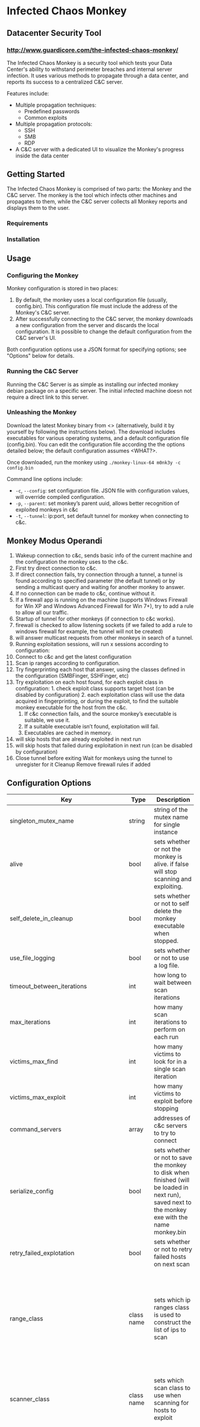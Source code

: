 Infected Chaos Monkey
====================

Datacenter Security Tool
------------------------

### http://www.guardicore.com/the-infected-chaos-monkey/

The Infected Chaos Monkey is a security tool which tests your Data Center's ability to withstand perimeter breaches and internal server infection. It uses various methods to propagate through a data center, and reports its success to a centralized C&C server.

Features include:

* Multiple propagation techniques:
  * Predefined passwords
  * Common exploits
* Multiple propagation protocols:
  * SSH 
  * SMB
  * RDP
* A C&C server with a dedicated UI to visualize the Monkey's progress inside the data center

Getting Started
---------------

The Infected Chaos Monkey is comprised of two parts: the Monkey and the C&C server.
The monkey is the tool which infects other machines and propagates to them, while the C&C server collects all Monkey reports and displays them to the user.

### Requirements

<Supported OS Versions for monkey>
<Supported OS Versions for C&C Server>

### Installation

Usage
-----

### Configuring the Monkey

Monkey configuration is stored in two places:
1. By default, the monkey uses a local configuration file (usually, config.bin). This configuration file must include the address of the Monkey's C&C server.
2. After successfully connecting to the C&C server, the monkey downloads a new configuration from the server and discards the local configuration. It is possible to change the default configuration from the C&C server's UI.

Both configuration options use a JSON format for specifying options; see "Options" below for details.

### Running the C&C Server

Running the C&C Server is as simple as installing our infected monkey debian package on a specific server. The initial infected machine doesn not require a direct link to this server. 

### Unleashing the Monkey

Download the latest Monkey binary from <> (alternatively, build it by yourself by following the instructions below).
The download includes executables for various operating systems, and a default configuration file (config.bin).
You can edit the configuration file according the the options detailed below; the default configuration assumes <WHAT?>.

Once downloaded, run the monkey using ```./monkey-linux-64 m0nk3y -c config.bin```

Command line options include:
* `-c`, `--config`: set configuration file. JSON file with configuration values, will override compiled configuration.
* `-p`, `--parent`: set monkey’s parent uuid, allows better recognition of exploited monkeys in c&c
* `-t`, `--tunnel`: ip:port, set default tunnel for monkey when connecting to c&c.


Monkey Modus Operandi
---------------------

1.  Wakeup connection to c&c, sends basic info of the current machine and the configuration  the monkey uses to the c&c.
  1. First try direct connection to c&c.
  2. If direct connection fails, try connection through a tunnel, a tunnel is found according to specified parameter (the default tunnel) or by sending a multicast query and waiting for another monkey to answer.
  3. If no connection can be made to c&c, continue without it.
2. If a firewall app is running on the machine (supports Windows Firewall for Win XP and Windows Advanced Firewall for Win 7+), try to add a rule to allow all our traffic.
3. Startup of tunnel for other monkeys (if connection to c&c works).
  1. firewall is checked to allow listening sockets (if we failed to add a rule to windows firewall for example, the tunnel will not be created)
  2. will answer multicast requests from other monkeys in search of a tunnel.
4. Running exploitation sessions, will run x sessions according to configuration:
  1. Connect to c&c and get the latest configuration
  2. Scan ip ranges according to configuration.
  3. Try fingerprinting each host that answer, using the classes defined in the configuration (SMBFinger, SSHFinger, etc)
  4. Try exploitation on each host found, for each exploit class in configuration:
    1. check exploit class supports target host (can be disabled by configuration)
    2. each exploitation class will use the data acquired in fingerprinting, or during the exploit, to find the suitable monkey executable for the host from the c&c. 
      1. If c&c connection fails, and the source monkey’s executable is suitable, we use it. 
      2. If a suitable executable isn’t found, exploitation will fail.
      3. Executables are cached in memory.
  5. will skip hosts that are already exploited in next run
  6. will skip hosts that failed during exploitation in next run (can be disabled by configuration)
5. Close tunnel before exiting
Wait for monkeys using the tunnel to unregister for it
Cleanup
Remove firewall rules if added

Configuration Options
---------------------

Key | Type | Description | Possible Values
--- | ---- | ----------- | ---------------
singleton_mutex_name | string | string of the mutex name for single instance | example: {2384ec59-0df8-4ab9-918c-843740924a28}
alive | bool | sets whether or not the monkey is alive. if false will stop scanning and exploiting.
self_delete_in_cleanup | bool | sets whether or not to self delete the monkey executable when stopped.
use_file_logging | bool | sets whether or not to use a log file.
timeout_between_iterations | int | how long to wait between scan iterations
max_iterations | int | how many scan iterations to perform on each run
victims_max_find | int | how many victims to look for in a single scan iteration
victims_max_exploit | int | how many victims to exploit before stopping
command_servers | array | addresses of c&c servers to try to connect | example: ["russian-mail-brides.com:5000"]
serialize_config | bool | sets whether or not to save the monkey to disk when finished (will be loaded in next run), saved next to the monkey exe with the name monkey.bin
retry_failed_explotation | bool | sets whether or not to retry failed hosts on next scan
range_class | class name | sets which ip ranges class is used to construct the list of ips to scan | `FixedRange` - scan list is a static ips list, `RelativeRange` - scan list will be constructed according to ip address of the machine and size of the scan, `ClassCRange` - will scan the entire class c the machine is in.
scanner_class | class name | sets which scan class to use when scanning for hosts to exploit | `TCPScanner` - searches for hosts according to open tcp ports, `PingScanner` - searches for hosts according to ping scan
finger_classes | tuple of class names | sets which fingerprinting classes to use. | in the list: `SMBFinger` - get host os info by checking smb info, `SSHFinger` - get host os info by checking ssh banner, `PingScanner` - get host os type by checking ping ttl. For example: `(SMBFinger, SSHFinger, PingScanner)`
exploiter_classes | tuple of class names | | `SmbExploiter` - exploit using smb connection, `WmiExploiter` - exploit using wmi connection, `RdpExploiter` - exploit using rdp connection, `Ms08_067_Exploiter` - exploit using ms08_067 smb exploit, `SSHExploiter` - exploit using ssh connection
range_fixed | tuple of strings | list of ips to scan
RelativeRange range_size | int | number of hosts to scan in relative range.
TCPScanner tcp_target_ports | list of int | which ports to scan using tcp scan.
tcp_scan_timeout | int | timeout for tcp connection in tcp scan (in milliseconds).
tcp_scan_interval | int | time to wait between ports in the tcp scan (in milliseconds).
tcp_scan_get_banner | bool  | sets whether or not to read a banner from the tcp ports when scanning
PingScanner ping_scan_timeout | int | timeout for the ping command (in milliseconds).
SmbExploiter/WmiExploiter/RdpExploiter psexec_user | string | user to use for connection
psexec_passwords | list of strings | list of passwords to use when trying to exploit
SmbExploiter skip_exploit_if_file_exist | bool | sets whether or not to abort exploit if the monkey already exists in target.
RdpExploiter rdp_use_vbs_download | bool | sets whether to use vbs payload for rdp exploitation. If false, bits payload is used (will fail if bitsadmin.exe doesn’t exist).
Ms08_067_Exploiter ms08_067_exploit_attempt | int | number of times to try and exploit using ms08_067 exploit.
ms08_067_remote_user_add | string  | user to add to target when using ms08_067 exploit
ms08_067_remote_user_pass | string | password of the user the exploit will add
SSHExploiter ssh_user | string | user to use for ssh connection
ssh_passwords | list of strings | list of passwords to use when trying to exploit


Building the Monkey from source
-------------------------------
If you want to build the monkey from source and not use our provided packages, look at the readme files under [chaos_monkey](chaos_monkey) and [monkey_island](monkey_island). 


License
=======
Copyright (c) 2016 Guardicore Ltd

See the [LICENSE](LICENSE) file for license rights and limitations (GPLv3).

Dependent packages
---------------------

Dependency | License |
----------------------------|----------------------------
 libffi-dev | https://github.com/atgreen/libffi/blob/master/LICENSE 
 PyCrypto | Public domain 
 upx | Custom license, http://upx.sourceforge.net/upx-license.html, according to it (IANL) we're fine as long as we're not modifying UPX 
 bson | BSD 
 enum34 | BSD 
 pyasn1 | BSD 
 psutil | BSD 
 flask | BSD 
 flask-Pymongo | BSD 
 Flask-Restful | BSD 
 python-dateutil | Simplified BSD 
 zope | ZPL 2.1 
 Bootstrap | MIT 
 JSON Editor | MIT 
 Datatables | MIT 
 jQuery | MIT 
 cffi | MIT 
 twisted | MIT 
 typeahead.js | MIT 
 Font Awesome | MIT 
 vis.js | MIT/Apache 2.0 
 impacket | Apache Modified 
 Start Bootstrap (UI Theme) | Apache 2.0 
 requests | Apache 2.0 
 odict | Python Software Foundation License 
 paramiko | LGPL 
 rdpy | GPL-3 
 winbind | GPL-3 
 pyinstaller | GPL 
